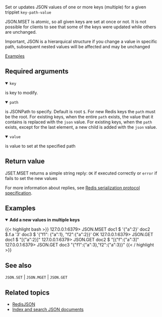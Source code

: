 Set or updates JSON values of one or more keys (multiple) for a given tripplet `key-path-value`

JSON.MSET is atomic, so all given keys are set at once or not. It is not possible for clients to see that some of the keys were updated while others are unchanged.

Important, JSON is a hierarquical structure if you change a value in specific path, subsequent nested values will be affected and may be unchanged


[Examples](#examples)

## Required arguments

<details open><summary><code>key</code></summary>

is key to modify.
</details>

<details open><summary><code>path</code></summary>

is JSONPath to specify. Default is root `$`. For new Redis keys the `path` must be the root. For existing keys, when the entire `path` exists, the value that it contains is replaced with the `json` value. For existing keys, when the `path` exists, except for the last element, a new child is added with the `json` value.

</details>

<details open><summary><code>value</code></summary>

is value to set at the specified path
</details>



## Return value

JSET.MSET returns a simple string reply: `OK` if executed correctly or `error` if fails to set the new values

For more information about replies, see [Redis serialization protocol specification](/docs/reference/protocol-spec).

## Examples

<details open>
<summary><b>Add a new values in multiple keys</b></summary>

{{< highlight bash >}}
127.0.0.1:6379> JSON.MSET doc1 $ '{"a":2}' doc2 $.f.a '3' doc3 $ '{"f1": {"a":1}, "f2":{"a":2}}'
OK
127.0.0.1:6379> JSON.GET doc1 $
"[{\"a\":2}]"
127.0.0.1:6379> JSON.GET doc2 $
"[{\"f\":{\"a\":3]"
127.0.0.1:6379> JSON.GET doc3
"{\"f1\":{\"a\":3},\"f2\":{\"a\":3}}"
{{< / highlight >}}
</details>

## See also

`JSON.SET` | `JSON.MGET` | `JSON.GET` 

## Related topics

* [RedisJSON](/docs/stack/json)
* [Index and search JSON documents](/docs/stack/search/indexing_json)
